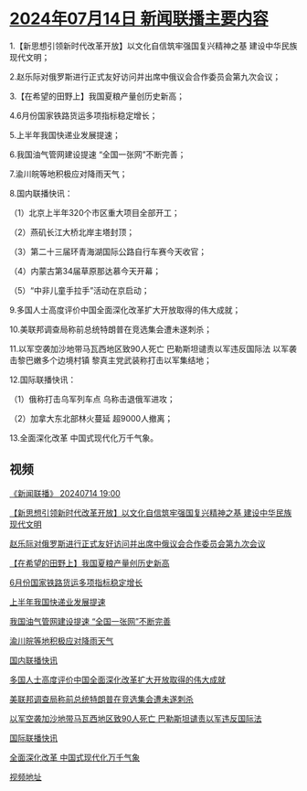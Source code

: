 # [2024年07月14日 新闻联播主要内容](https://tv.cctv.com/lm/xwlb/day/20240714.shtml)

1.【新思想引领新时代改革开放】以文化自信筑牢强国复兴精神之基 建设中华民族现代文明；

2.赵乐际对俄罗斯进行正式友好访问并出席中俄议会合作委员会第九次会议；

3.【在希望的田野上】我国夏粮产量创历史新高；

4.6月份国家铁路货运多项指标稳定增长；

5.上半年我国快递业发展提速；

6.我国油气管网建设提速 “全国一张网”不断完善；

7.渝川皖等地积极应对降雨天气；

8.国内联播快讯：

（1）北京上半年320个市区重大项目全部开工；

（2）燕矶长江大桥北岸主塔封顶；

（3）第二十三届环青海湖国际公路自行车赛今天收官；

（4）内蒙古第34届草原那达慕今天开幕；

（5）“中非儿童手拉手”活动在京启动；

9.多国人士高度评价中国全面深化改革扩大开放取得的伟大成就；

10.美联邦调查局称前总统特朗普在竞选集会遭未遂刺杀；

11.以军空袭加沙地带马瓦西地区致90人死亡 巴勒斯坦谴责以军违反国际法 以军袭击黎巴嫩多个边境村镇 黎真主党武装称打击以军集结地；

12.国际联播快讯：

（1）俄称打击乌军列车点 乌称击退俄军进攻；

（2）加拿大东北部林火蔓延 超9000人撤离；

13.全面深化改革 中国式现代化万千气象。

## 视频

[《新闻联播》 20240714 19:00](https://tv.cctv.com/2024/07/14/VIDE1rNXulJiTkyTriYbKmlE240714.shtml)

[【新思想引领新时代改革开放】以文化自信筑牢强国复兴精神之基 建设中华民族现代文明](https://tv.cctv.com/2024/07/14/VIDEhJtn4xyXWkmZ2MLiPaUB240714.shtml)

[赵乐际对俄罗斯进行正式友好访问并出席中俄议会合作委员会第九次会议](https://tv.cctv.com/2024/07/14/VIDEceybV2C5df5Eibrgz9Gz240714.shtml)

[【在希望的田野上】我国夏粮产量创历史新高](https://tv.cctv.com/2024/07/14/VIDEnkC73Ee6hvOHiqsAVYkx240714.shtml)

[6月份国家铁路货运多项指标稳定增长](https://tv.cctv.com/2024/07/14/VIDEtSIGk8nhZOp2mdBHW3Xd240714.shtml)

[上半年我国快递业发展提速](https://tv.cctv.com/2024/07/14/VIDE3hE4KtuolNspkMWYBoGC240714.shtml)

[我国油气管网建设提速 “全国一张网”不断完善](https://tv.cctv.com/2024/07/14/VIDEaAhROrsjMG8woVnR8Yig240714.shtml)

[渝川皖等地积极应对降雨天气](https://tv.cctv.com/2024/07/14/VIDEIw1eqeT6t3SIznCxNuiZ240714.shtml)

[国内联播快讯](https://tv.cctv.com/2024/07/14/VIDENcnf1FEbGh6qjLJYTDbE240714.shtml)

[多国人士高度评价中国全面深化改革扩大开放取得的伟大成就](https://tv.cctv.com/2024/07/14/VIDEds75THmWhDFRv63WIauC240714.shtml)

[美联邦调查局称前总统特朗普在竞选集会遭未遂刺杀](https://tv.cctv.com/2024/07/14/VIDEIb1WZEfuW6GsLbLveult240714.shtml)

[以军空袭加沙地带马瓦西地区致90人死亡 巴勒斯坦谴责以军违反国际法](https://tv.cctv.com/2024/07/14/VIDEkFOiRVWFHJYQuHJhUeql240714.shtml)

[国际联播快讯](https://tv.cctv.com/2024/07/14/VIDExXC5KtAl64U31fSShANs240714.shtml)

[全面深化改革 中国式现代化万千气象](https://tv.cctv.com/2024/07/14/VIDEcSGke44pfSRHueRsOQJv240714.shtml)

[视频地址](https://tv.cctv.com/lm/xwlb/day/20240714.shtml) 

